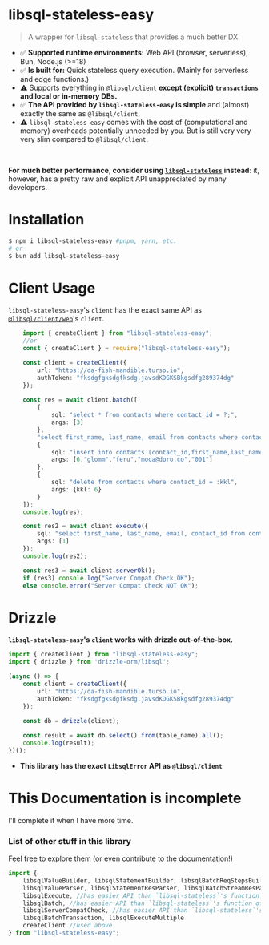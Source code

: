 # libsql-stateless-easy

> A wrapper for `libsql-stateless` that provides a much better DX
- ✅ **Supported runtime environments:** Web API (browser, serverless), Bun, Node.js (>=18)
- ✅ **Is built for:** Quick stateless query execution. (Mainly for serverless and edge functions.)
- ⚠️ Supports everything in `@libsql/client` **except (explicit) `transactions` and local or in-memory DBs.**
- ✅ **The API provided by `libsql-stateless-easy` is simple** and (almost) exactly the same as `@libsql/client`.
- ⚠️ `libsql-stateless-easy` comes with the cost of (computational and memory) overheads potentially unneeded by you. But is still very very very slim compared to `@libsql/client`.

<br>

**For much better performance, consider using [`libsql-stateless`](https://github.com/DaBigBlob/libsql-stateless) instead**: it, however, has a pretty raw and explicit API unappreciated by many developers.

# Installation
```sh
$ npm i libsql-stateless-easy #pnpm, yarn, etc.
# or
$ bun add libsql-stateless-easy
```

# Client Usage
`libsql-stateless-easy`'s `client` has the exact same API as [`@libsql/client/web`](https://docs.turso.tech/libsql/client-access/javascript-typescript-sdk#create-a-database-client-object-for-local-and-remote-access)'s `client`.
```ts
    import { createClient } from "libsql-stateless-easy";
    //or
    const { createClient } = require("libsql-stateless-easy");

    const client = createClient({
        url: "https://da-fish-mandible.turso.io",
        authToken: "fksdgfgksdgfksdg.javsdKDGKSBkgsdfg289374dg"
    });
    
    const res = await client.batch([
        {
            sql: "select * from contacts where contact_id = ?;",
            args: [3]
        },
        "select first_name, last_name, email from contacts where contact_id = 2",
        {
            sql: "insert into contacts (contact_id,first_name,last_name,email,phone) values (?,?,?,?,?);",
            args: [6,"glomm","feru","moca@doro.co","001"]
        },
        {
            sql: "delete from contacts where contact_id = :kkl",
            args: {kkl: 6}
        }
    ]);
    console.log(res);

    const res2 = await client.execute({
        sql: "select first_name, last_name, email, contact_id from contacts where contact_id = ?;",
        args: [1]
    });
    console.log(res2);

    const res3 = await client.serverOk();
    if (res3) console.log("Server Compat Check OK");
    else console.error("Server Compat Check NOT OK");
```

# Drizzle
**`libsql-stateless-easy`'s `client` works with drizzle out-of-the-box.**
```ts
import { createClient } from "libsql-stateless-easy";
import { drizzle } from 'drizzle-orm/libsql';

(async () => {
    const client = createClient({
        url: "https://da-fish-mandible.turso.io",
        authToken: "fksdgfgksdgfksdg.javsdKDGKSBkgsdfg289374dg"
    });

    const db = drizzle(client);
 
    const result = await db.select().from(table_name).all();
    console.log(result);
})();
```

- **This library has the exact `LibsqlError` API as `@libsql/client`**

# This Documentation is incomplete
I'll complete it when I have more time.
### List of other stuff in this library
Feel free to explore them (or even contribute to the documentation!)
```ts
import {
    libsqlValueBuilder, libsqlStatementBuilder, libsqlBatchReqStepsBuilder, libsqlBatchReqStepExecCondBuilder, libsqlTransactionBeginStatement,
    libsqlValueParser, libsqlStatementResParser, libsqlBatchStreamResParser, libsqlTransactionBatchStreamResParser,
    libsqlExecute, //has easier API than `libsql-stateless`'s function of the same name
    libsqlBatch, //has easier API than `libsql-stateless`'s function of the same name
    libsqlServerCompatCheck, //has easier API than `libsql-stateless`'s function of the same name,
    libsqlBatchTransaction, libsqlExecuteMultiple
    createClient //used above
} from "libsql-stateless-easy";
```